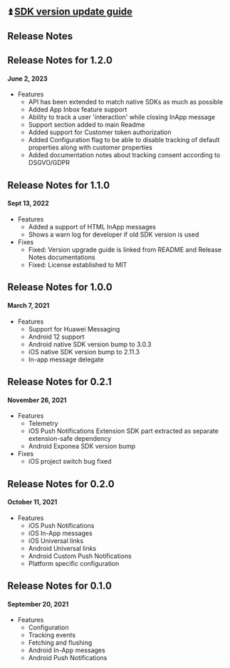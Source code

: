 ## :arrow_double_up: [SDK version update guide](./VERSION_UPDATE.md)

## Release Notes
## Release Notes for 1.2.0
#### June 2, 2023
* Features
  * API has been extended to match native SDKs as much as possible
  * Added App Inbox feature support
  * Ability to track a user 'interaction' while closing InApp message
  * Support section added to main Readme
  * Added support for Customer token authorization
  * Added Configuration flag to be able to disable tracking of default properties along with customer properties
  * Added documentation notes about tracking consent according to DSGVO/GDPR

## Release Notes for 1.1.0
#### Sept 13, 2022
* Features
  * Added a support of HTML InApp messages
  * Shows a warn log for developer if old SDK version is used
* Fixes
  * Fixed: Version upgrade guide is linked from README and Release Notes documentations
  * Fixed: License established to MIT

## Release Notes for 1.0.0
#### March 7, 2021
* Features
  * Support for Huawei Messaging
  * Android 12 support
  * Android native SDK version bump to 3.0.3
  * iOS native SDK version bump to 2.11.3
  * In-app message delegate

## Release Notes for 0.2.1
#### November 26, 2021
* Features
  * Telemetry
  * iOS Push Notifications Extension SDK part extracted as separate extension-safe dependency
  * Android Exponea SDK version bump 
* Fixes
  * iOS project switch bug fixed
  
## Release Notes for 0.2.0
#### October 11, 2021
* Features
  * iOS Push Notifications
  * iOS In-App messages
  * iOS Universal links
  * Android Universal links
  * Android Custom Push Notifications
  * Platform specific configuration
## Release Notes for 0.1.0
#### September 20, 2021
* Features
  * Configuration
  * Tracking events
  * Fetching and flushing
  * Android In-App messages
  * Android Push Notifications
